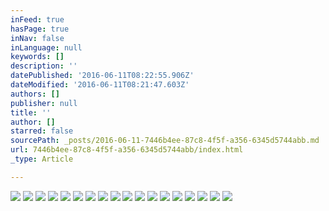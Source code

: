 ```yaml
---
inFeed: true
hasPage: true
inNav: false
inLanguage: null
keywords: []
description: ''
datePublished: '2016-06-11T08:22:55.906Z'
dateModified: '2016-06-11T08:21:47.603Z'
authors: []
publisher: null
title: ''
author: []
starred: false
sourcePath: _posts/2016-06-11-7446b4ee-87c8-4f5f-a356-6345d5744abb.md
url: 7446b4ee-87c8-4f5f-a356-6345d5744abb/index.html
_type: Article

---
```

![](https://the-grid-user-content.s3-us-west-2.amazonaws.com/9483067c-ede1-4e63-8466-fdbac2791526.jpg)
![](https://the-grid-user-content.s3-us-west-2.amazonaws.com/92e7c711-303e-43b0-a2ac-d8548831e9c8.jpg)
![](https://the-grid-user-content.s3-us-west-2.amazonaws.com/3c1b7561-cf9d-43f0-8005-c2a70ebab6b7.jpg)
![](https://the-grid-user-content.s3-us-west-2.amazonaws.com/a3c04997-2865-4442-a691-6170fee3be69.jpg)
![](https://the-grid-user-content.s3-us-west-2.amazonaws.com/4f9f3253-69a7-450b-b9f8-b09b3d5c5dc0.jpg)
![](https://the-grid-user-content.s3-us-west-2.amazonaws.com/d9db8afe-f551-4ad2-b748-6d588161c180.jpg)
![](https://the-grid-user-content.s3-us-west-2.amazonaws.com/f5d00ebd-4d5a-45da-bc64-9639682347d0.jpg)
![](https://the-grid-user-content.s3-us-west-2.amazonaws.com/bc283a1c-fc05-435a-82cc-9e3725f0e208.jpg)
![](https://the-grid-user-content.s3-us-west-2.amazonaws.com/2f5421d6-73f8-4d85-9276-78eb1f8391c8.jpg)
![](https://the-grid-user-content.s3-us-west-2.amazonaws.com/5cc6f1de-8d7d-4886-81b5-c64f9ed73802.jpg)
![](https://the-grid-user-content.s3-us-west-2.amazonaws.com/82474473-8d1c-4d8a-870e-5424bb19f13e.jpg)
![](https://the-grid-user-content.s3-us-west-2.amazonaws.com/cd4aa114-e77f-4550-82b4-996c61cb083e.jpg)
![](https://the-grid-user-content.s3-us-west-2.amazonaws.com/a8b340f2-0e4f-4585-bf7d-07e2a576ff13.jpg)
![](https://the-grid-user-content.s3-us-west-2.amazonaws.com/9c4287bf-1ebc-4ac2-b731-3f927f71fdde.jpg)
![](https://the-grid-user-content.s3-us-west-2.amazonaws.com/f1d392e8-0ba1-41de-9232-8d76efd95d5d.jpg)
![](https://the-grid-user-content.s3-us-west-2.amazonaws.com/709ef357-b8c3-4d00-98dd-1a01ef4dcae8.jpg)
![](https://the-grid-user-content.s3-us-west-2.amazonaws.com/5e5c2ade-5345-42e4-a1e6-0fcc3260e802.jpg)
![](https://the-grid-user-content.s3-us-west-2.amazonaws.com/1b983e0e-ded0-4951-914a-b22fec48676c.jpg)